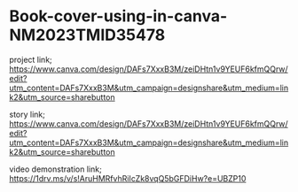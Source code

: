 # Book-cover-using-in-canva-NM2023TMID35478

project link; https://www.canva.com/design/DAFs7XxxB3M/zeiDHtn1v9YEUF6kfmQQrw/edit?utm_content=DAFs7XxxB3M&utm_campaign=designshare&utm_medium=link2&utm_source=sharebutton

story link; https://www.canva.com/design/DAFs7XxxB3M/zeiDHtn1v9YEUF6kfmQQrw/edit?utm_content=DAFs7XxxB3M&utm_campaign=designshare&utm_medium=link2&utm_source=sharebutton

video demonstration link; https://1drv.ms/v/s!AruHMRfvhRiIcZk8vqQ5bGFDiHw?e=UBZP10
